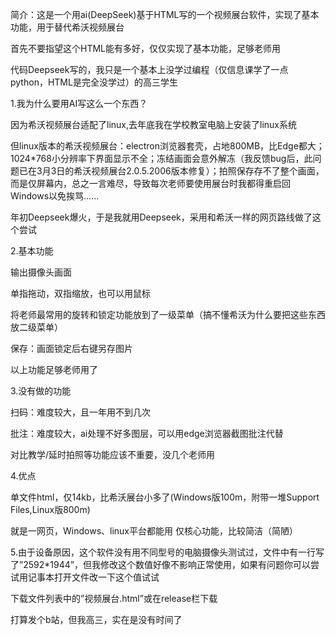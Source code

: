 简介：这是一个用ai(DeepSeek)基于HTML写的一个视频展台软件，实现了基本功能，用于替代希沃视频展台


首先不要指望这个HTML能有多好，仅仅实现了基本功能，足够老师用

代码Deepseek写的，我只是一个基本上没学过编程（仅信息课学了一点python，HTML是完全没学过）的高三学生


1.我为什么要用AI写这么一个东西？

因为希沃视频展台适配了linux,去年底我在学校教室电脑上安装了linux系统

但linux版本的希沃视频展台：electron浏览器套壳，占地800MB，比Edge都大；1024*768小分辨率下界面显示不全；冻结画面会意外解冻（我反馈bug后，此问题已在3月3日的希沃视频展台2.0.5.2006版本修复）；拍照保存存不了整个画面，而是仅屏幕内，总之一言难尽，导致每次老师要使用展台时我都得重启回Windows以免挨骂......

年初Deepseek爆火，于是我就用Deepseek，采用和希沃一样的网页路线做了这个尝试


2.基本功能

输出摄像头画面

单指拖动，双指缩放，也可以用鼠标

将老师最常用的旋转和锁定功能放到了一级菜单（搞不懂希沃为什么要把这些东西放二级菜单）

保存：画面锁定后右键另存图片

以上功能足够老师用了


3.没有做的功能

扫码：难度较大，且一年用不到几次

批注：难度较大，ai处理不好多图层，可以用edge浏览器截图批注代替

对比教学/延时拍照等功能应该不重要，没几个老师用


4.优点

单文件html，仅14kb，比希沃展台小多了(Windows版100m，附带一堆Support Files,Linux版800m)

就是一网页，Windows、linux平台都能用
仅核心功能，比较简洁（简陋）


5.由于设备原因，这个软件没有用不同型号的电脑摄像头测试过，文件中有一行写了”2592*1944”，但我修改这个数值好像不影响正常使用，如果有问题你可以尝试用记事本打开文件改一下这个值试试


下载文件列表中的”视频展台.html”或在release栏下载

打算发个b站，但我高三，实在是没有时间了
